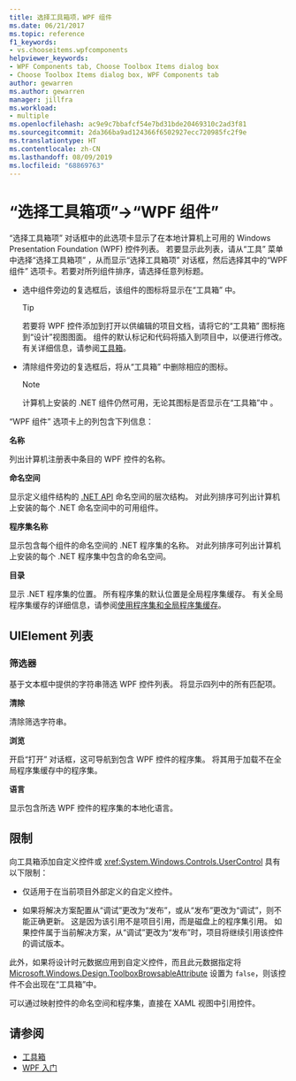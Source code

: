 ```yaml
---
title: 选择工具箱项，WPF 组件
ms.date: 06/21/2017
ms.topic: reference
f1_keywords:
- vs.chooseitems.wpfcomponents
helpviewer_keywords:
- WPF Components tab, Choose Toolbox Items dialog box
- Choose Toolbox Items dialog box, WPF Components tab
author: gewarren
ms.author: gewarren
manager: jillfra
ms.workload:
- multiple
ms.openlocfilehash: ac9e9c7bbafcf54e7bd31bde20469310c2ad3f81
ms.sourcegitcommit: 2da366ba9ad124366f6502927ecc720985fc2f9e
ms.translationtype: HT
ms.contentlocale: zh-CN
ms.lasthandoff: 08/09/2019
ms.locfileid: "68869763"
---
```

# <a name="choose-toolbox-items-wpf-components"></a>“选择工具箱项”->“WPF 组件”

“选择工具箱项”  对话框中的此选项卡显示了在本地计算机上可用的 Windows Presentation Foundation (WPF) 控件列表。 若要显示此列表，请从“工具”  菜单中选择“选择工具箱项”  ，从而显示“选择工具箱项”  对话框，然后选择其中的“WPF 组件”  选项卡。若要对所列组件排序，请选择任意列标题。

- 选中组件旁边的复选框后，该组件的图标将显示在“工具箱”  中。

    > [!TIP]
    > 若要将 WPF 控件添加到打开以供编辑的项目文档，请将它的“工具箱”  图标拖到“设计”视图图面。 组件的默认标记和代码将插入到项目中，以便进行修改。 有关详细信息，请参阅[工具箱](../../ide/reference/toolbox.md)。

- 清除组件旁边的复选框后，将从“工具箱”  中删除相应的图标。

    > [!NOTE]
    > 计算机上安装的 .NET 组件仍然可用，无论其图标是否显示在“工具箱”中  。

“WPF 组件”  选项卡上的列包含下列信息：

**名称**

列出计算机注册表中条目的 WPF 控件的名称。

**命名空间**

显示定义组件结构的 [.NET API](/dotnet/api/?view=netframework-4.7) 命名空间的层次结构。 对此列排序可列出计算机上安装的每个 .NET 命名空间中的可用组件。

**程序集名称**

显示包含每个组件的命名空间的 .NET 程序集的名称。 对此列排序可列出计算机上安装的每个 .NET 程序集中包含的命名空间。

**目录**

显示 .NET 程序集的位置。 所有程序集的默认位置是全局程序集缓存。 有关全局程序集缓存的详细信息，请参阅[使用程序集和全局程序集缓存](/dotnet/framework/app-domains/working-with-assemblies-and-the-gac)。

## <a name="uielement-list"></a>UIElement 列表

### <a name="filter"></a>筛选器

基于文本框中提供的字符串筛选 WPF 控件列表。 将显示四列中的所有匹配项。

**清除**

清除筛选字符串。

**浏览**

开启“打开”  对话框，这可导航到包含 WPF 控件的程序集。 将其用于加载不在全局程序集缓存中的程序集。

**语言**

显示包含所选 WPF 控件的程序集的本地化语言。

## <a name="limitations"></a>限制

向工具箱添加自定义控件或 <xref:System.Windows.Controls.UserControl> 具有以下限制：

- 仅适用于在当前项目外部定义的自定义控件。

- 如果将解决方案配置从“调试”更改为“发布”，或从“发布”更改为“调试”，则不能正确更新。 这是因为该引用不是项目引用，而是磁盘上的程序集引用。 如果控件属于当前解决方案，从“调试”更改为“发布”时，项目将继续引用该控件的调试版本。

此外，如果将设计时元数据应用到自定义控件，而且此元数据指定将 [Microsoft.Windows.Design.ToolboxBrowsableAttribute](/previous-versions/visualstudio/visual-studio-2010/bb547991(v=vs.100)) 设置为 `false`，则该控件不会出现在“工具箱”中。

可以通过映射控件的命名空间和程序集，直接在 XAML 视图中引用控件。

## <a name="see-also"></a>请参阅

- [工具箱](../../ide/reference/toolbox.md)
- [WPF 入门](../../designers/getting-started-with-wpf.md)
